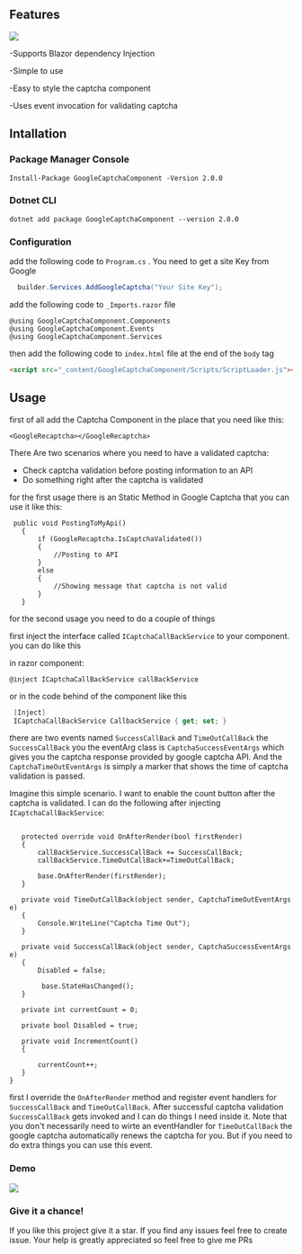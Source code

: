 ## Features

![](https://i.ibb.co/1zskmPX/Relazor-180x180.png)

-Supports Blazor dependency Injection

-Simple to use

-Easy to style the captcha component

-Uses event invocation for validating captcha



## Intallation
 
 ### Package Manager Console 
 ```Install-Package GoogleCaptchaComponent -Version 2.0.0```
 
 ### Dotnet CLI
 ```dotnet add package GoogleCaptchaComponent --version 2.0.0```
 
 ### Configuration
 
 add the following code to ```Program.cs``` . You need to get a site Key from Google
 
 ```csharp
   builder.Services.AddGoogleCaptcha("Your Site Key");
 ```
 add the following code to ```_Imports.razor``` file
 
 ```razor
 @using GoogleCaptchaComponent.Components
@using GoogleCaptchaComponent.Events
@using GoogleCaptchaComponent.Services
 ```
 then add the following code to ```index.html``` file at the end of the ```body``` tag
 
 ```html
<script src="_content/GoogleCaptchaComponent/Scripts/ScriptLoader.js"></script>
```
 
 ## Usage
 first of all add the Captcha Component in the place that you need like this:
 
 ```razor
 <GoogleRecaptcha></GoogleRecaptcha>
 ```
 
 
 There Are two scenarios where you need to have a validated captcha:
 - Check captcha validation before posting information to an API
 - Do something right after the captcha is validated
 
 for the first usage there is an Static Method in Google Captcha that you can use it like this:
 
 ```Csharp
  public void PostingToMyApi()
    {
        if (GoogleRecaptcha.IsCaptchaValidated())
        {
            //Posting to API
        }
        else
        {
            //Showing message that captcha is not valid
        }
    }
 ```
 for the second usage you need to do a couple of things
 
 first inject the interface called ```ICaptchaCallBackService``` to your component. you can do like this
 
 in razor component:
 
 ```razor
 @inject ICaptchaCallBackService callBackService
 ```
 
 or in the code behind of the component like this
 
 ```csharp
  [Inject] 
  ICaptchaCallBackService CallbackService { get; set; }
 ```
 
 there are two events named ```SuccessCallBack``` and ```TimeOutCallBack```
 the ```SuccessCallBack``` you the eventArg class is ```CaptchaSuccessEventArgs``` which gives you the captcha response provided by google captcha API. And the ```CaptchaTimeOutEventArgs``` is simply a marker that shows the time of captcha validation is passed.
 
 Imagine this simple scenario. I want to enable the count button after the captcha is validated. I can do the following after injecting ```ICaptchaCallBackService```:
 
 ```razor

    protected override void OnAfterRender(bool firstRender)
    {
        callBackService.SuccessCallBack += SuccessCallBack;
        callBackService.TimeOutCallBack+=TimeOutCallBack;

        base.OnAfterRender(firstRender);
    }

    private void TimeOutCallBack(object sender, CaptchaTimeOutEventArgs e)
    {
        Console.WriteLine("Captcha Time Out");
    }

    private void SuccessCallBack(object sender, CaptchaSuccessEventArgs e)
    {
        Disabled = false;

         base.StateHasChanged();
    }

    private int currentCount = 0;

    private bool Disabled = true;

    private void IncrementCount()
    {

        currentCount++;
    }
}

 ```

first I override the ```OnAfterRender``` method and register event handlers for ```SuccessCallBack``` and ```TimeOutCallBack```. After successful captcha validation ```SuccessCallBack``` gets invoked and I can do things I need inside it.
Note that you don't necessarily need  to wirte an eventHandler for ```TimeOutCallBack```
the google captcha automatically renews the captcha for you. But if you need to do extra things you can use this event.

### Demo
![](https://i.ibb.co/nr08cyG/chrome-capture.gif)


### Give it a chance!
If you like this project give it a star. If you find any issues feel free to create issue. Your help is greatly appreciated so feel free to give me PRs


